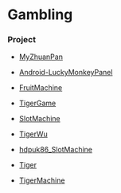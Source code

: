 # Gambling
 

### Project

- [MyZhuanPan]
- [Android-LuckyMonkeyPanel]
- [FruitMachine]
- [TigerGame]
- [SlotMachine]
- [TigerWu]
- [hdpuk86_SlotMachine]
- [Tiger]
- [TigerMachine]
 
   [MyZhuanPan]: <https://github.com/cybernhl/MyZhuanPan>

   [Android-LuckyMonkeyPanel]: <https://github.com/jeanboydev/Android-LuckyMonkeyPanel>
   [FruitMachine]: <https://github.com/cybernhl/FruitMachine>
   [TigerGame]: <https://github.com/cybernhl/TigerGame>
   [SlotMachine]: <https://github.com/cybernhl/SlotMachine>
   [TigerWu]: <https://github.com/cybernhl/TigerWu>
   [hdpuk86_SlotMachine]: <https://github.com/cybernhl/android_slot_machine>
   [Tiger]: <https://github.com/cybernhl/Tiger>
   [TigerMachine]: <https://github.com/cybernhl/TigerMachine>
